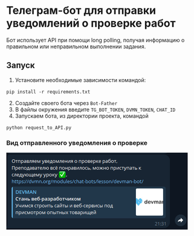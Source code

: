 # Телеграм-бот для отправки уведомлений о проверке работ
Бот использует API при помощи long polling, получая информацию о правильном или неправильном выполнении задания.

## Запуск
1. Установите необходимые зависимости командой:
```
pip install -r requirements.txt
```
2. Создайте своего бота через `Bot-Father`
3. В файлы окружения введите `TG_BOT_TOKEN`, `DVMN_TOKEN`, `CHAT_ID`
4. Запускаем бота, из директории проекта, командой
```
python request_to_API.py
```

### Вид отправленного уведомления о проверке
<img alt="Пример" src="./Снимок.PNG"/>